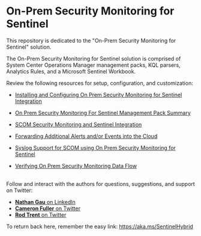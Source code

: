 # On-Prem Security Monitoring for Sentinel

This repository is dedicated to the "On-Prem Security Monitoring for Sentinel" solution.

The On-Prem Security Monitoring for Sentinel solution is comprised of System Center Operations Manager management packs, KQL parsers, Analytics Rules, and a Microsoft Sentinel Workbook.

Review the following resources for setup, configuration, and customization:

* <a href="https://nathangau.wordpress.com/2021/10/20/installing-and-configuring-on-prem-security-monitoring-for-sentinel-integration/" target="_blank">Installing and Configuring On Prem Security Monitoring for Sentinel Integration</a><br>

* <a href="https://nathangau.wordpress.com/2021/10/20/on-prem-security-monitoring-for-sentinel-management-pack-summary/" target="_blank">On Prem Security Monitoring For Sentinel Management Pack Summary</a><br>

* <a href="https://nathangau.wordpress.com/2021/10/20/scom-security-monitoring-and-sentinel-integration/" target="_blank">SCOM Security Monitoring and Sentinel Integration</a><br>

* <a href="https://nathangau.wordpress.com/2021/10/20/forwarding-additional-alerts-and-or-events-into-the-cloud/" target="_blank">Forwarding Additional Alerts and/or Events into the Cloud</a><br>

* <a href="https://nathangau.wordpress.com/2021/10/20/syslog-support-for-scom-using-on-prem-security-monitoring-for-sentinel/" target="_blank">Syslog Support for SCOM using On Prem Security Monitoring for Sentinel</a><br>

* <a href="https://nathangau.wordpress.com/2021/10/21/verifying-on-prem-security-monitoring-data-flow/" target="_blank">Verifying On Prem Security Monitoring Data Flow</a><br>

<br>Follow and interact with the authors for questions, suggestions, and support on Twitter:

* <a href="https://www.linkedin.com/in/nathan-gau-1b70032/" target="_blank"><b>Nathan Gau</b> on LinkedIn</a><br>
* <a href="https://twitter.com/cameronfullertx" target="_blank"><b>Cameron Fuller</b> on Twitter</a><br>
* <a href="https://twitter.com/rodtrent" target="_blank"><b>Rod Trent</b> on Twitter</a><br>

To return back here, remember the easy link: https://aka.ms/SentinelHybrid
